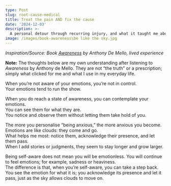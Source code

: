 ```yaml
---
type: Post
slug: root-cause-medical
title: Treat the pain AND fix the cause
date: '2024-12-03'
description: >-
  A personal detour through recurring injury, and what it taught me about root causes and clear-headed care.
image: /images/book-awareness\be like the sky.jpg
---
```



*Inspiration/Source: Book <a href="https://www.goodreads.com/book/show/48528524-awareness" target="_blank" rel="noopener">Awareness</a> by Anthony De Mello, lived experience* 


**Note:** The thoughts below are my own understanding after listening to *Awareness* by Anthony de Mello. They are not “the truth” or a prescription; simply what clicked for me and what I use in my everyday life.

When you’re not aware of your emotions, you’re not in control.  
Your emotions tend to run the show.

When you do reach a state of awareness, you can contemplate your emotions.  
You can see them for what they are.  
You notice and observe them without letting them take hold of you.

The more you personalise “being anxious,” the more anxious you become.  
Emotions are like clouds: they come and go.  
What helps me most: notice them, acknowledge their presence, and let them pass.  
When I add stories or judgments, they seem to stay longer and grow larger.

Being self-aware does not mean you will be emotionless. You will continue to feel emotions; for example, sadness or heaviness.  
The difference is that, when you’re self-aware, you can take a step back. You see the emotion for what it is; you acknowledge its presence and let it pass, just as the sky allows clouds to move on.
